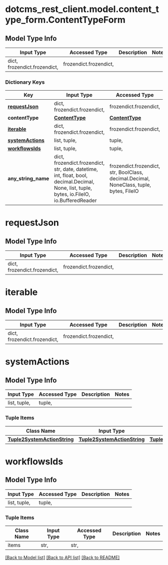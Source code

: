 # dotcms_rest_client.model.content_type_form.ContentTypeForm

## Model Type Info
Input Type | Accessed Type | Description | Notes
------------ | ------------- | ------------- | -------------
dict, frozendict.frozendict,  | frozendict.frozendict,  |  | 

### Dictionary Keys
Key | Input Type | Accessed Type | Description | Notes
------------ | ------------- | ------------- | ------------- | -------------
**[requestJson](#requestJson)** | dict, frozendict.frozendict,  | frozendict.frozendict,  |  | [optional] 
**contentType** | [**ContentType**](ContentType.md) | [**ContentType**](ContentType.md) |  | [optional] 
**[iterable](#iterable)** | dict, frozendict.frozendict,  | frozendict.frozendict,  |  | [optional] 
**[systemActions](#systemActions)** | list, tuple,  | tuple,  |  | [optional] 
**[workflowsIds](#workflowsIds)** | list, tuple,  | tuple,  |  | [optional] 
**any_string_name** | dict, frozendict.frozendict, str, date, datetime, int, float, bool, decimal.Decimal, None, list, tuple, bytes, io.FileIO, io.BufferedReader | frozendict.frozendict, str, BoolClass, decimal.Decimal, NoneClass, tuple, bytes, FileIO | any string name can be used but the value must be the correct type | [optional]

# requestJson

## Model Type Info
Input Type | Accessed Type | Description | Notes
------------ | ------------- | ------------- | -------------
dict, frozendict.frozendict,  | frozendict.frozendict,  |  | 

# iterable

## Model Type Info
Input Type | Accessed Type | Description | Notes
------------ | ------------- | ------------- | -------------
dict, frozendict.frozendict,  | frozendict.frozendict,  |  | 

# systemActions

## Model Type Info
Input Type | Accessed Type | Description | Notes
------------ | ------------- | ------------- | -------------
list, tuple,  | tuple,  |  | 

### Tuple Items
Class Name | Input Type | Accessed Type | Description | Notes
------------- | ------------- | ------------- | ------------- | -------------
[**Tuple2SystemActionString**](Tuple2SystemActionString.md) | [**Tuple2SystemActionString**](Tuple2SystemActionString.md) | [**Tuple2SystemActionString**](Tuple2SystemActionString.md) |  | 

# workflowsIds

## Model Type Info
Input Type | Accessed Type | Description | Notes
------------ | ------------- | ------------- | -------------
list, tuple,  | tuple,  |  | 

### Tuple Items
Class Name | Input Type | Accessed Type | Description | Notes
------------- | ------------- | ------------- | ------------- | -------------
items | str,  | str,  |  | 

[[Back to Model list]](../../README.md#documentation-for-models) [[Back to API list]](../../README.md#documentation-for-api-endpoints) [[Back to README]](../../README.md)

